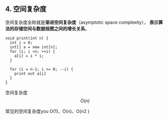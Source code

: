 
## 4. 空间复杂度

空间复杂度全称就是**渐进空间复杂度**（asymptotic space complexity），
**表示算法的存储空间与数据规模之间的增长关系**。

```
void print(int n) {
  int i = 0;
  int[] a = new int[n];
  for (i; i <n; ++i) {
    a[i] = i * i;
  }

  for (i = n-1; i >= 0; --i) {
    print out a[i]
  }
}
```

空间复杂度
$$
O(n)
$$

常见的空间复杂度you
O(1)、O(n)、O(n2 )